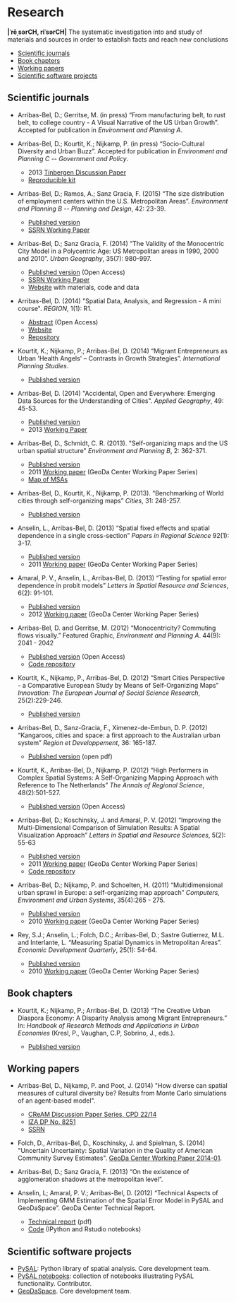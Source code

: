 
# Research

**|ˈrēˌsərCH, riˈsərCH|** The systematic investigation into and study of materials and
sources in order to establish facts and reach new conclusions

* [Scientific journals](#SciJo)
* [Book chapters](#BookCh)
* [Working papers](#WorkPa)
* [Scientific software projects](#Software)

## <a id="SciJo"></a> Scientific journals

* Arribas-Bel, D.; Gerritse, M. (in press) “From manufacturing belt, to rust
  belt, to college country - A Visual Narrative of the US Urban Growth”. Accepted for
  publication in *Environment and Planning A*.

* Arribas-Bel, D.; Kourtit, K.; Nijkamp, P. (in press) “Socio-Cultural Diversity and Urban
  Buzz”. Accepted for publication in *Environment and Planning C -- Government
  and Policy*.

    * 2013 [Tinbergen Discussion Paper](http://www.tinbergen.nl/discussionpaper/?paper=2150)
    * [Reproducible kit](http://darribas.org/buzz_adam)

* Arribas-Bel, D.; Ramos, A.; Sanz Gracia, F. (2015) “The size distribution of
employment centers within the U.S. Metropolitan Areas”. *Environment and
Planning B -- Planning and Design*, 42: 23-39.

    * [Published version](http://www.envplan.com/abstract.cgi?id=b39038)
    * [SSRN Working Paper](http://ssrn.com/abstract=2512693)

* Arribas-Bel, D.; Sanz Gracia, F. (2014) “The Validity of the Monocentric City Model
  in a Polycentric Age: US Metropolitan areas in 1990, 2000 and 2010”. *Urban Geography*, 35(7): 980-997.

    * [Published
            version](http://www.tandfonline.com/doi/full/10.1080/02723638.2014.940693#.U9qo10gg7VE)
    (Open Access)
    * [SSRN Working
            Paper](http://papers.ssrn.com/sol3/papers.cfm?abstract_id=2474858)
    * [Website](http://darribas.org/us_employment_centers/) with materials,
    code and data

* Arribas-Bel, D. (2014) "Spatial Data, Analysis, and Regression - A mini
course". *REGION*, 1(1): R1.

    * [Abstract](http://openjournals.wu.ac.at/ojs/index.php/region/article/view/42) (Open Access)
    * [Website](http://darribas.org/sdar_mini/)
    * [Repository](https://github.com/darribas/sdar_mini)

* Kourtit, K.; Nijkamp, P.; Arribas-Bel, D. (2014) “Migrant Entrepreneurs as Urban 'Health
  Angels' – Contrasts in Growth Strategies”. *International Planning Studies*.

    * [Published version](http://www.tandfonline.com/doi/full/10.1080/13563475.2014.942496#.VCp40ee7nig)

* Arribas-Bel, D. (2014) "Accidental, Open and Everywhere: Emerging Data Sources for the Understanding of Cities". *Applied Geography*, 49: 45-53.

    * [Published version](http://www.sciencedirect.com/science/article/pii/S0143622813002178)
    * 2013 [Working Paper](http://darribas.org/data_aoe)

* Arribas-Bel, D., Schmidt, C. R. (2013). "Self-organizing maps and the US urban spatial structure" *Environment and Planning B*, 2: 362-371.
    
    * [Published version](http://www.envplan.com/abstract.cgi?id=b37014)
    * 2011 [Working paper](https://geodacenter.asu.edu/%5Btermalias-raw%5D/self-organizing) (GeoDa Center Working Paper Series)
    * [Map of MSAs](http://bit.ly/IH25qJ)

* Arribas-Bel, D., Kourtit, K., Nijkamp, P. (2013). “Benchmarking of World cities
  through self-organizing maps” *Cities*, 31: 248-257.
    
    * [Published version](http://www.sciencedirect.com/science/article/pii/S0264275112001151)

* Anselin, L., Arribas-Bel, D. (2013) “Spatial fixed effects and spatial dependence in a single cross-section”
  *Papers in Regional Science* 92(1): 3-17.

    * [Published
      version](http://onlinelibrary.wiley.com/doi/10.1111/j.1435-5957.2012.00480.x/abstract)
    * 2011 [Working
      paper](https://geodacenter.asu.edu/category/public/spatial-fixed-e) (GeoDa Center Working Paper Series)

* Amaral, P. V., Anselin, L., Arribas-Bel, D. (2013) “Testing for spatial error
  dependence in probit models” *Letters in Spatial Resource and Sciences*, 6(2): 91-101.

    * [Published
      version](http://link.springer.com/article/10.1007/s12076-012-0089-9)
    * 2012 [Working
      paper](https://geodacenter.asu.edu/projects/nij/content/testing-spatial) (GeoDa Center Working Paper Series)

* Arribas-Bel, D. and Gerritse, M. (2012) “Monocentricity? Commuting flows visually.”
  Featured Graphic, *Environment and Planning A*. 44(9): 2041 - 2042

    * [Published version](http://www.envplan.com/abstract.cgi?id=a44561) (Open
      Access)
    * [Code repository](https://github.com/darribas/comFlowViz)

* Kourtit, K., Nijkamp, P., Arribas-Bel, D. (2012) “Smart Cities Perspective - a
  Comparative European Study by Means of Self-Organizing Maps” *Innovation: The
  European Journal of Social Science Research*, 25(2):229-246.

    * [Published
      version](http://www.ingentaconnect.com/content/routledg/ciej/2012/00000025/00000002/art00009)

* Arribas-Bel, D., Sanz-Gracia, F., Ximenez-de-Embun, D. P. (2012) “Kangaroos,
  cities and space: a first approach to the Australian urban system” *Region
  et Developpement*, 36: 165-187.

    * [Published
      version](http://region-developpement.univ-tln.fr/fr/pdf/R36/9-Arribas.pdf)
      (open pdf)

* Kourtit, K., Arribas-Bel, D., Nijkamp, P. (2012) “High Performers in Complex
  Spatial Systems: A Self-Organizing Mapping Approach with Reference to The
  Netherlands” *The Annals of Regional Science*, 48(2):501-527.
 
    * [Published
      version](http://link.springer.com/article/10.1007%2Fs00168-011-0483-z) (Open Access)

* Arribas-Bel, D.; Koschinsky, J. and Amaral, P. V. (2012) “Improving the
  Multi-Dimensional Comparison of Simulation Results: A Spatial Visualization
  Approach” *Letters in Spatial and Resource Sciences*, 5(2): 55-63
  
    * [Published
      version](http://link.springer.com/article/10.1007%2Fs00168-011-0483-z)
    * 2011 [Working
      paper](https://geodacenter.asu.edu/category/public/improving-multi) (GeoDa Center Working Paper Series)
    * [Code repository](https://github.com/darribas/simVizMap)

* Arribas-Bel, D.; Nijkamp, P. and Schoelten, H. (2011) “Multidimensional urban
  sprawl in Europe: a self-organizing map approach” *Computers, Environment and
  Urban Systems*, 35(4):265 - 275.
 
    * [Published
      version](http://www.sciencedirect.com/science/article/pii/S0198971510000992)
    * 2010 [Working paper](https://geodacenter.asu.edu/multidimensiona) (GeoDa Center Working Paper Series)

* Rey, S.J.; Anselin, L.; Folch, D.C.; Arribas-Bel, D.; Sastre Gutierrez, M.L. and
  Interlante, L. “Measuring Spatial Dynamics in Metropolitan Areas”. *Economic
  Development Quarterly*, 25(1): 54-64.

    * [Published version](http://edq.sagepub.com/content/25/1/54.abstract)
    * 2010 [Working
      paper](https://geodacenter.asu.edu/category/public/measuring-spati) (GeoDa Center Working Paper Series)
 
## <a id="BookCh"></a> Book chapters

* Kourtit, K.; Nijkamp, P.; Arribas-Bel, D. (2013) “The Creative Urban Diaspora
  Economy: A Disparity Analysis among Migrant Entrepreneurs.” In: *Handbook of
  Research Methods and Applications in Urban Economies* (Kresl, P., Vaughan,
  C.P, Sobrino, J., eds.).

    * [Published
      version](http://www.elgaronline.com/abstract/9780857934611.00029.xml)

## <a id="WorkPa"></a> Working papers

* Arribas-Bel, D., Nijkamp, P. and Poot, J. (2014)
  "How diverse can spatial measures of cultural diversity be? Results from
  Monte Carlo simulations of an agent-based model". 

    * [CReAM Discussion Paper
  Series, CPD 22/14](http://cream-migration.org/publ_uploads/CDP_22_14.pdf)
    * [IZA DP No. 8251](http://ftp.iza.org/dp8251.pdf)
    * [SSRN](http://papers.ssrn.com/sol3/papers.cfm?abstract_id=2462417)

* Folch, D., Arribas-Bel, D., Koschinsky, J. and Spielman, S. (2014)
  "Uncertain Uncertainty: Spatial Variation in the Quality of American
  Community Survey Estimates". [GeoDa Center Working
  Paper 2014-01](http://geodacenter.asu.edu/category/public/uncertain-uncer).

* Arribas-Bel, D.; Sanz Gracia, F. (2013) “On the existence of agglomeration shadows
  at the metropolitan level”.

* Anselin, L; Amaral, P. V.; Arribas-Bel, D. (2012) “Technical Aspects of
  Implementing GMM Estimation of the Spatial Error Model in PySAL and
  GeoDaSpace”. GeoDa Center Technical Report.

    * [Technical report](https://geodacenter.asu.edu/drupal_files/sperrorgmm_wp2.pdf) (pdf)
    * [Code](https://geodacenter.asu.edu/drupal_files/Code.zip) (IPython and Rstudio notebooks)

## <a id="Software"></a> Scientific software projects

* [PySAL](http://pysal.org): Python library of spatial analysis. Core
  development team.
* [PySAL notebooks](https://github.com/pysal/notebooks): collection of notebooks illustrating PySAL functionality.
  Contributor.
* [GeoDaSpace](https://geodacenter.asu.edu/software/downloads/geodaspace). Core development team.

